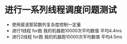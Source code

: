 # 进行一系列线程调度问题测试
* 使用斐波那契数列复杂度控制一定量 
* 进行1线程 for跑 我的机器跑10000次平均数值 平均4.4ms   
* 进行2线程 for跑 我的机器跑10000次平均数值 平均4.5ms



